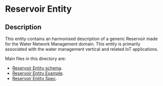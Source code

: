 # Reservoir Entity

## Description
This entity contains an harmonised description of a generic Reservoir made for the Water Network Management domain. This entity is primarily associated with the water management vertical and related IoT applications.

Main files in this directory are:

-   [Reservoir Entity schema](schema.json).
-   [Reservoir Entity Example](example-normalized-ld.jsonld).
-   [Reservoir Entity Spec](doc/spec.md).